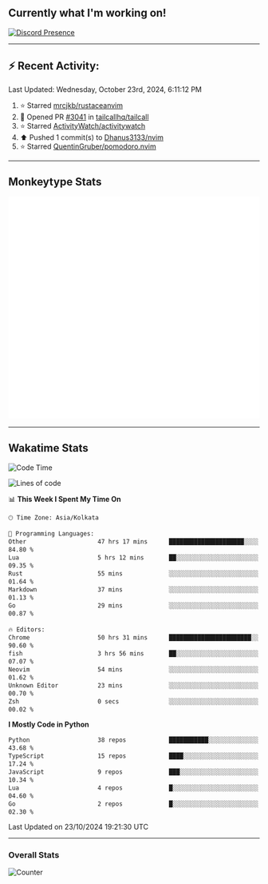 ## Currently what I'm working on!
[![Discord Presence](https://lanyard.cnrad.dev/api/534981034400284712)](https://discord.com/users/534981034400284712)

---

## :zap: Recent Activity:
<!--RECENT_ACTIVITY:last_update-->
Last Updated: Wednesday, October 23rd, 2024, 6:11:12 PM
<!--RECENT_ACTIVITY:last_update_end-->
<!--RECENT_ACTIVITY:start-->
1. ⭐ Starred [mrcjkb/rustaceanvim](https://github.com/mrcjkb/rustaceanvim)<br>
2. 💪 Opened PR [#3041](https://github.com/tailcallhq/tailcall/pull/3041) in [tailcallhq/tailcall](https://github.com/tailcallhq/tailcall)<br>
3. ⭐ Starred [ActivityWatch/activitywatch](https://github.com/ActivityWatch/activitywatch)<br>
4. ⬆️ Pushed 1 commit(s) to [Dhanus3133/nvim](https://github.com/Dhanus3133/nvim)<br>
5. ⭐ Starred [QuentinGruber/pomodoro.nvim](https://github.com/QuentinGruber/pomodoro.nvim)<br>
<!--RECENT_ACTIVITY:end-->

---

## Monkeytype Stats
<a href="https://monkeytype.com/profile/dhanus">
  <img src="https://raw.githubusercontent.com/Dhanus3133/Dhanus3133/monkeytype/monkeytype-lb.svg" alt="Monkeytype Profile" />
</a>

---

## Wakatime Stats
<!--START_SECTION:waka-->
![Code Time](http://img.shields.io/badge/Code%20Time-2%2C296%20hrs%2043%20mins-blue)

![Lines of code](https://img.shields.io/badge/From%20Hello%20World%20I%27ve%20Written-6.1%20million%20lines%20of%20code-blue)

📊 **This Week I Spent My Time On** 

```text
🕑︎ Time Zone: Asia/Kolkata

💬 Programming Languages: 
Other                    47 hrs 17 mins      █████████████████████░░░░   84.80 % 
Lua                      5 hrs 12 mins       ██░░░░░░░░░░░░░░░░░░░░░░░   09.35 % 
Rust                     55 mins             ░░░░░░░░░░░░░░░░░░░░░░░░░   01.64 % 
Markdown                 37 mins             ░░░░░░░░░░░░░░░░░░░░░░░░░   01.13 % 
Go                       29 mins             ░░░░░░░░░░░░░░░░░░░░░░░░░   00.87 % 

🔥 Editors: 
Chrome                   50 hrs 31 mins      ███████████████████████░░   90.60 % 
fish                     3 hrs 56 mins       ██░░░░░░░░░░░░░░░░░░░░░░░   07.07 % 
Neovim                   54 mins             ░░░░░░░░░░░░░░░░░░░░░░░░░   01.62 % 
Unknown Editor           23 mins             ░░░░░░░░░░░░░░░░░░░░░░░░░   00.70 % 
Zsh                      0 secs              ░░░░░░░░░░░░░░░░░░░░░░░░░   00.02 % 
```

**I Mostly Code in Python** 

```text
Python                   38 repos            ███████████░░░░░░░░░░░░░░   43.68 % 
TypeScript               15 repos            ████░░░░░░░░░░░░░░░░░░░░░   17.24 % 
JavaScript               9 repos             ███░░░░░░░░░░░░░░░░░░░░░░   10.34 % 
Lua                      4 repos             █░░░░░░░░░░░░░░░░░░░░░░░░   04.60 % 
Go                       2 repos             █░░░░░░░░░░░░░░░░░░░░░░░░   02.30 % 
```




 Last Updated on 23/10/2024 19:21:30 UTC
<!--END_SECTION:waka-->
---

### Overall Stats

<img src="https://moe-counter.glitch.me/get/@Dhanus3133?theme=asoul" alt="Counter" />

